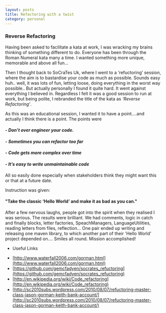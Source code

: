 ```yaml
---
layout: posts
title: Refactoring with a twist
category: personal
---
```


### Reverse Refactoring
 
Having been asked to facilitate a kata at work, I was wracking my brains thinking of something different to do. Everyone has been through the Roman Numeral kata many a time. I wanted something more unique, memorable and above all fun... 

<!--break-->

Then I thought back to SoCraTes Uk, where I went to a ‘refuctoring’ session, where the aim is to bastardise your code as much as possible. Sounds easy huh.. well, it was lots of fun, letting loose, doing everything in the worst way possible.. But actually personally I found it quite hard. It went against everything I believed in. Regardless I felt it was a good session to run at work, but being polite, I rebranded the title of the kata as *‘Reverse Refactoring’*.
 
As this was an educational session, I wanted it to have a point….and actually I think there is a point. The points were  

#### - _Don’t over engineer your code._  

#### -  _Sometimes you can refactor too far_

#### -  _Code gets more complex over time_

#### -  _It’s easy to write unmaintainable code_


All so easily done especially when stakeholders think they might want this or that at a future date.

Instruction was given: 
#### "Take the classic ‘Hello World’ and make it as bad as you can."

After a few nervous laughs, people got into the spirit when they realised I was serious. The results were brilliant. We had comments, logic in catch and finally blocks, letter factories, SpeachManagers, LanguageUtilities, reading letters from files, reflection… One pair ended up writing and releasing one maven library, to which another part of their 'Hello World' project depended on…. Smiles all round. Mission accomplished!


* Useful Links
- [http://www.waterfall2006.com/gorman.html](http://www.waterfall2006.com/gorman.html) 
- [https://github.com/gemcfadyen/socrates_refuctoring](https://github.com/gemcfadyen/socrates_refuctoring)
- [http://en.wikipedia.org/wiki/Code_refactoring](http://en.wikipedia.org/wiki/Code_refactoring)
- [http://sc2010subs.wordpress.com/2010/08/07/refuctoring-master-class-jason-gorman-keith-bank-account/](http://sc2010subs.wordpress.com/2010/08/07/refuctoring-master-class-jason-gorman-keith-bank-account/)
 

